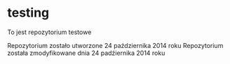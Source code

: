 testing
=======

To jest repozytorium testowe

Repozytorium zostało utworzone 24 października 2014 roku
Repozytorium została zmodyfikowane dnia 24 padźiernika 2014 roku